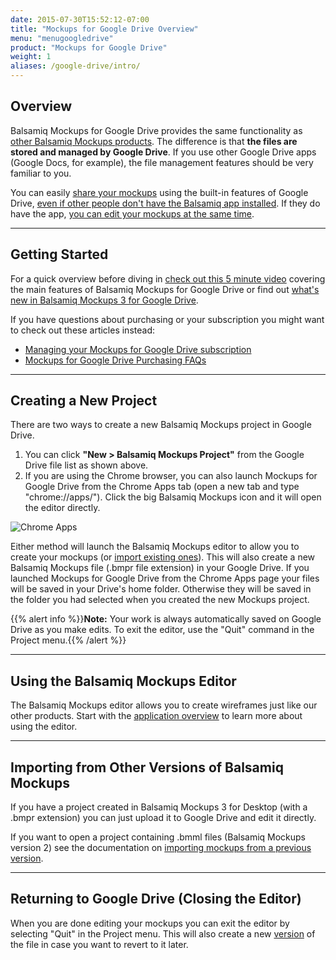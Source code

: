 ```yaml
---
date: 2015-07-30T15:52:12-07:00
title: "Mockups for Google Drive Overview"
menu: "menugoogledrive"
product: "Mockups for Google Drive"
weight: 1
aliases: /google-drive/intro/
---
```


## Overview

Balsamiq Mockups for Google Drive provides the same functionality as [other Balsamiq Mockups products](https://balsamiq.com/products/compare/). The difference is that **the files are stored and managed by Google Drive**. If you use other Google Drive apps (Google Docs, for example), the file management features should be very familiar to you.

You can easily [share your mockups](../drive-files/#sharing-via-google-drive) using the built-in features of Google Drive, [even if other people don't have the Balsamiq app installed](https://support.balsamiq.com/plugins/sharingwithgoogledrive/). If they do have the app, [you can edit your mockups at the same time](../collaborating/).

---

## Getting Started

For a quick overview before diving in [check out this 5 minute video](https://support.balsamiq.com/plugins/introtogoogledrive/) covering the main features of Balsamiq Mockups for Google Drive or find out [what's new in Balsamiq Mockups 3 for Google Drive](https://support.balsamiq.com/plugins/newingoogledrive/).

If you have questions about purchasing or your subscription you might want to check out these articles instead:

*   [Managing your Mockups for Google Drive subscription](https://support.balsamiq.com/sales/gdrivesubscription/)
*   [Mockups for Google Drive Purchasing FAQs](https://support.balsamiq.com/sales/gdrive/)

* * *

## Creating a New Project

There are two ways to create a new Balsamiq Mockups project in Google Drive.

1.  You can click **"New > Balsamiq Mockups Project"** from the Google Drive file list as shown above.
2.  If you are using the Chrome browser, you can also launch Mockups for Google Drive from the Chrome Apps tab (open a new tab and type "chrome://apps/"). Click the big Balsamiq Mockups icon and it will open the editor directly.

![Chrome Apps](//media.balsamiq.com/img/support/docs/gdrive/userguide/chromeapps.png)

​Either method will launch the Balsamiq Mockups editor to allow you to create your mockups (or [import existing ones](#importing-from-other-versions-of-balsamiq-mockups)). This will also create a new Balsamiq Mockups file (.bmpr file extension) in your Google Drive. If you launched Mockups for Google Drive from the Chrome Apps page your files will be saved in your Drive's home folder. Otherwise they will be saved in the folder you had selected when you created the new Mockups project.

{{% alert info %}}**Note:** Your work is always automatically saved on Google Drive as you make edits. To exit the editor, use the "Quit" command in the Project menu.{{% /alert %}}

* * *

## Using the Balsamiq Mockups Editor

The Balsamiq Mockups editor allows you to create wireframes just like our other products. Start with the [application overview](../overview/) to learn more about using the editor.

* * *

## Importing from Other Versions of Balsamiq Mockups

If you have a project created in Balsamiq Mockups 3 for Desktop (with a .bmpr extension) you can just upload it to Google Drive and edit it directly.

If you want to open a project containing .bmml files (Balsamiq Mockups version 2) see the documentation on [importing mockups from a previous version](../importing/).

* * *


## Returning to Google Drive (Closing the Editor)

When you are done editing your mockups you can exit the editor by selecting "Quit" in the Project menu. This will also create a new [version](../drive-files/#managing-versions) of the file in case you want to revert to it later.
